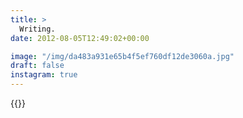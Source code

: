 ```yaml
---
title: >
  Writing.
date: 2012-08-05T12:49:02+00:00

image: "/img/da483a931e65b4f5ef760df12de3060a.jpg"
draft: false
instagram: true
---
```


{{<photo src="/img/da483a931e65b4f5ef760df12de3060a.jpg">}}
